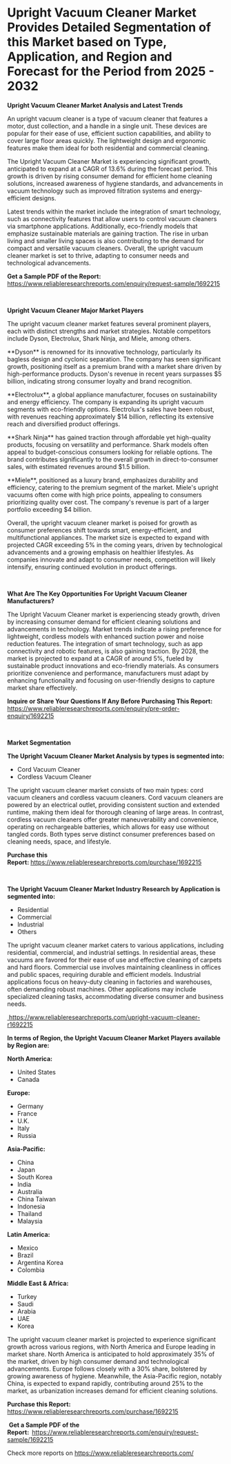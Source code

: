 <p><h1>Upright Vacuum Cleaner Market Provides Detailed Segmentation of this Market based on Type, Application, and Region and Forecast for the Period from 2025 - 2032</h1></p><p><strong>Upright Vacuum Cleaner Market Analysis and Latest Trends</strong></p>
<p><p>An upright vacuum cleaner is a type of vacuum cleaner that features a motor, dust collection, and a handle in a single unit. These devices are popular for their ease of use, efficient suction capabilities, and ability to cover large floor areas quickly. The lightweight design and ergonomic features make them ideal for both residential and commercial cleaning.</p><p>The Upright Vacuum Cleaner Market is experiencing significant growth, anticipated to expand at a CAGR of 13.6% during the forecast period. This growth is driven by rising consumer demand for efficient home cleaning solutions, increased awareness of hygiene standards, and advancements in vacuum technology such as improved filtration systems and energy-efficient designs. </p><p>Latest trends within the market include the integration of smart technology, such as connectivity features that allow users to control vacuum cleaners via smartphone applications. Additionally, eco-friendly models that emphasize sustainable materials are gaining traction. The rise in urban living and smaller living spaces is also contributing to the demand for compact and versatile vacuum cleaners. Overall, the upright vacuum cleaner market is set to thrive, adapting to consumer needs and technological advancements.</p></p>
<p><strong>Get a Sample PDF of the Report:&nbsp;</strong> <a href="https://www.reliableresearchreports.com/enquiry/request-sample/1692215?utm_campaign=2221&utm_medium=2&utm_source=Github&utm_content=ia&utm_term=07022025&utm_id=upright-vacuum-cleaner">https://www.reliableresearchreports.com/enquiry/request-sample/1692215</a></p>
<p>&nbsp;</p>
<p><strong>Upright Vacuum Cleaner Major Market Players</strong></p>
<p><p>The upright vacuum cleaner market features several prominent players, each with distinct strengths and market strategies. Notable competitors include Dyson, Electrolux, Shark Ninja, and Miele, among others.</p><p>**Dyson** is renowned for its innovative technology, particularly its bagless design and cyclonic separation. The company has seen significant growth, positioning itself as a premium brand with a market share driven by high-performance products. Dyson's revenue in recent years surpasses $5 billion, indicating strong consumer loyalty and brand recognition.</p><p>**Electrolux**, a global appliance manufacturer, focuses on sustainability and energy efficiency. The company is expanding its upright vacuum segments with eco-friendly options. Electrolux's sales have been robust, with revenues reaching approximately $14 billion, reflecting its extensive reach and diversified product offerings.</p><p>**Shark Ninja** has gained traction through affordable yet high-quality products, focusing on versatility and performance. Shark models often appeal to budget-conscious consumers looking for reliable options. The brand contributes significantly to the overall growth in direct-to-consumer sales, with estimated revenues around $1.5 billion.</p><p>**Miele**, positioned as a luxury brand, emphasizes durability and efficiency, catering to the premium segment of the market. Miele's upright vacuums often come with high price points, appealing to consumers prioritizing quality over cost. The company's revenue is part of a larger portfolio exceeding $4 billion.</p><p>Overall, the upright vacuum cleaner market is poised for growth as consumer preferences shift towards smart, energy-efficient, and multifunctional appliances. The market size is expected to expand with projected CAGR exceeding 5% in the coming years, driven by technological advancements and a growing emphasis on healthier lifestyles. As companies innovate and adapt to consumer needs, competition will likely intensify, ensuring continued evolution in product offerings.</p></p>
<p>&nbsp;</p>
<p><strong>What Are The Key Opportunities For Upright Vacuum Cleaner Manufacturers?</strong></p>
<p><p>The Upright Vacuum Cleaner market is experiencing steady growth, driven by increasing consumer demand for efficient cleaning solutions and advancements in technology. Market trends indicate a rising preference for lightweight, cordless models with enhanced suction power and noise reduction features. The integration of smart technology, such as app connectivity and robotic features, is also gaining traction. By 2028, the market is projected to expand at a CAGR of around 5%, fueled by sustainable product innovations and eco-friendly materials. As consumers prioritize convenience and performance, manufacturers must adapt by enhancing functionality and focusing on user-friendly designs to capture market share effectively.</p></p>
<p><strong>Inquire or Share Your Questions If Any Before Purchasing This Report:</strong> <a href="https://www.reliableresearchreports.com/enquiry/pre-order-enquiry/1692215?utm_campaign=2221&utm_medium=2&utm_source=Github&utm_content=ia&utm_term=07022025&utm_id=upright-vacuum-cleaner">https://www.reliableresearchreports.com/enquiry/pre-order-enquiry/1692215</a></p>
<p>&nbsp;</p>
<p><strong>Market Segmentation</strong></p>
<p><strong>The Upright Vacuum Cleaner Market Analysis by types is segmented into:</strong></p>
<p><ul><li>Cord Vacuum Cleaner</li><li>Cordless Vacuum Cleaner</li></ul></p>
<p><p>The upright vacuum cleaner market consists of two main types: cord vacuum cleaners and cordless vacuum cleaners. Cord vacuum cleaners are powered by an electrical outlet, providing consistent suction and extended runtime, making them ideal for thorough cleaning of large areas. In contrast, cordless vacuum cleaners offer greater maneuverability and convenience, operating on rechargeable batteries, which allows for easy use without tangled cords. Both types serve distinct consumer preferences based on cleaning needs, space, and lifestyle.</p></p>
<p><strong>Purchase this Report:&nbsp;</strong><a href="https://www.reliableresearchreports.com/purchase/1692215?utm_campaign=2221&utm_medium=2&utm_source=Github&utm_content=ia&utm_term=07022025&utm_id=upright-vacuum-cleaner">https://www.reliableresearchreports.com/purchase/1692215</a></p>
<p>&nbsp;</p>
<p><strong>The Upright Vacuum Cleaner Market Industry Research by Application is segmented into:</strong></p>
<p><ul><li>Residential</li><li>Commercial</li><li>Industrial</li><li>Others</li></ul></p>
<p><p>The upright vacuum cleaner market caters to various applications, including residential, commercial, and industrial settings. In residential areas, these vacuums are favored for their ease of use and effective cleaning of carpets and hard floors. Commercial use involves maintaining cleanliness in offices and public spaces, requiring durable and efficient models. Industrial applications focus on heavy-duty cleaning in factories and warehouses, often demanding robust machines. Other applications may include specialized cleaning tasks, accommodating diverse consumer and business needs.</p></p>
<p><a href="https://www.reliableresearchreports.com/upright-vacuum-cleaner-r1692215?utm_campaign=2221&utm_medium=2&utm_source=Github&utm_content=ia&utm_term=07022025&utm_id=upright-vacuum-cleaner">&nbsp;https://www.reliableresearchreports.com/upright-vacuum-cleaner-r1692215</a></p>
<p><strong>In terms of Region, the Upright Vacuum Cleaner Market Players available by Region are:</strong></p>
<p>
    <p> <strong> North America: </strong>
        <ul>
            <li>United States</li>
            <li>Canada</li>
        </ul>
        </p> 
    <p> <strong> Europe: </strong>
        <ul>
            <li>Germany</li>
            <li>France</li>
            <li>U.K.</li>
            <li>Italy</li>
            <li>Russia</li>
        </ul>
        </p> 
    <p> <strong> Asia-Pacific: </strong>
        <ul>
            <li>China</li>
            <li>Japan</li>
            <li>South Korea</li>
            <li>India</li>
            <li>Australia</li>
            <li>China Taiwan</li>
            <li>Indonesia</li>
            <li>Thailand</li>
            <li>Malaysia</li>
        </ul>
        </p> 
    <p> <strong> Latin America: </strong>
        <ul>
            <li>Mexico</li>
            <li>Brazil</li>
            <li>Argentina Korea</li>
            <li>Colombia</li>
        </ul>
        </p> 
    <p> <strong> Middle East & Africa: </strong>
        <ul>
            <li>Turkey</li>
            <li>Saudi</li>
            <li>Arabia</li>
            <li>UAE</li>
            <li>Korea</li>
        </ul>
    </p>
    </p>
<p><p>The upright vacuum cleaner market is projected to experience significant growth across various regions, with North America and Europe leading in market share. North America is anticipated to hold approximately 35% of the market, driven by high consumer demand and technological advancements. Europe follows closely with a 30% share, bolstered by growing awareness of hygiene. Meanwhile, the Asia-Pacific region, notably China, is expected to expand rapidly, contributing around 25% to the market, as urbanization increases demand for efficient cleaning solutions.</p></p>
<p><strong>Purchase this Report: </strong><a href="https://www.reliableresearchreports.com/purchase/1692215?utm_campaign=2221&utm_medium=2&utm_source=Github&utm_content=ia&utm_term=07022025&utm_id=upright-vacuum-cleaner">https://www.reliableresearchreports.com/purchase/1692215</a></p>
<p>&nbsp;<strong>Get a Sample PDF of the Report:&nbsp;&nbsp;</strong><a href="https://www.reliableresearchreports.com/enquiry/request-sample/1692215?utm_campaign=2221&utm_medium=2&utm_source=Github&utm_content=ia&utm_term=07022025&utm_id=upright-vacuum-cleaner">https://www.reliableresearchreports.com/enquiry/request-sample/1692215</a></p>
<p><strong></strong></p>
<p>Check more reports on <a href="https://www.reliableresearchreports.com/?utm_campaign=2221&utm_medium=2&utm_source=Github&utm_content=ia&utm_term=07022025&utm_id=upright-vacuum-cleaner">https://www.reliableresearchreports.com/</a></p>